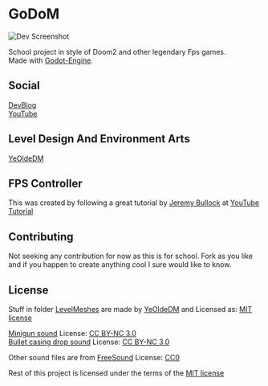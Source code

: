
# GoDoM

![Dev Screenshot](https://gonevis.s3.amazonaws.com/dolphin/c14b61d4-9701-4b5d-9d1a-46810f0c74f6/1520892444821_screenshot.png)

School project in style of Doom2 and other legendary Fps games.  
Made with [Godot-Engine](https://www.godotengine.org).

## Social

[DevBlog](https://hoonius.gonevis.com)  
[YouTube](https://www.youtube.com/playlist?list=PLAbsf-3i7dsgFlXPxCr9VoqMyaGtnKOzh)

## Level Design And Environment Arts
  [YeOldeDM](https://github.com/YeOldeDM)

## FPS Controller
This was created by following a great tutorial by [Jeremy Bullock](https://github.com/turtletooth) at [YouTube Tutorial](https://www.youtube.com/watch?v=Etpq-d5af6M&t=3s)

## Contributing
Not seeking any contribution for now as this is for school. Fork as you like and if you happen to create anything cool I sure would like to know.

## License
Stuff in folder [LevelMeshes](https://github.com/HooniusDev/GoDoM/tree/master/Assets/LevelMeshes/) are made by [YeOldeDM](https://github.com/YeOldeDM) and Licensed as: [MIT license](LICENSE.md)

[Minigun sound](https://freesound.org/s/320742/) License: [CC BY-NC 3.0](https://creativecommons.org/licenses/by-nc/3.0/)  
[Bullet casing drop sound](https://freesound.org/s/179005/) License: [CC BY-NC 3.0](https://creativecommons.org/licenses/by-nc/3.0/)  

Other sound files are from [FreeSound](https://freesound.org) License: [CC0](https://creativecommons.org/publicdomain/zero/1.0/)  

Rest of this project is licensed under the terms of the [MIT license](LICENSE.md)
